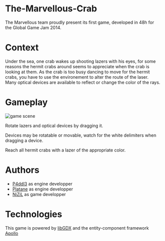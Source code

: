 The-Marvellous-Crab
===================
The Marvellous team proudly present its first game, developed in 48h for the Global Game Jam 2014.

Context
=======
Under the sea, one crab wakes up shooting lazers with his eyes, for some reasons the hermit crabs around seems to appreciate when the crab is looking at them. As the crab is too busy dancing to move for the hermit crabs, you have to use the environement to alter the route of the laser. Many optical devices are available to reflect or change the color of the rays.

Gameplay
========
![game scene](http://globalgamejam.org/sites/default/files/games/screenshots/full.jpg "game")

Rotate lazers and optical devices by dragging it. 

Devices may be rotatable or movable, watch for the white delimiters when dragging a device.

Reach all hermit crabs with a lazer of the appropriate color.

Authors
=======
 * [P4ddl3](https://github.com/p4ddl3) as engine developper
 * [Platane](https://github.com/Platane) as engine developper
 * [NiZiL](https://github.com/nizil) as game developper


Technologies
============
This game is powered by [libGDX](http://libgdx.badlogicgames.com/) and the entity-component framework [Apollo](http://gamadu.com/apollo/)
